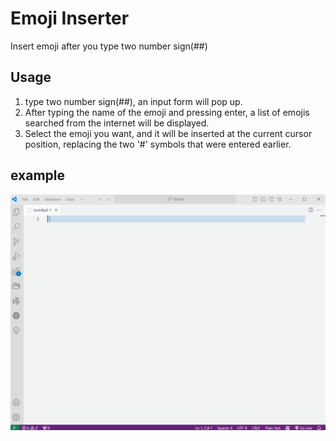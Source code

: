 # Emoji Inserter

Insert emoji after you type two number sign(##)

## Usage
1. type two number sign(##), an input form will pop up.
2. After typing the name of the emoji and pressing enter, a list of emojis searched from the internet will be displayed.
3. Select the emoji you want, and it will be inserted at the current cursor position, replacing the two '#' symbols that were entered earlier.

## example
![](images/example.gif)